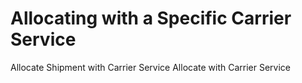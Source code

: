 # Allocating with a Specific Carrier Service

Allocate Shipment with Carrier Service
Allocate with Carrier Service
